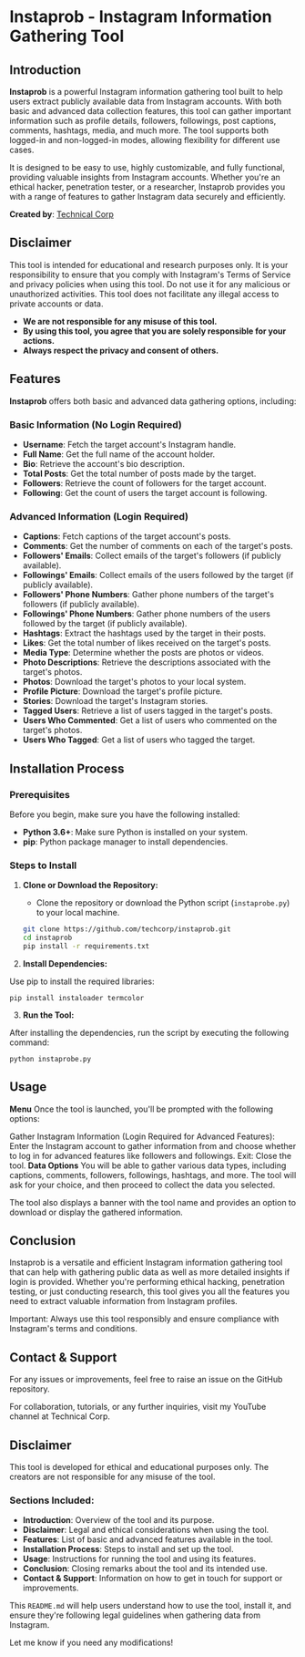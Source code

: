 # Instaprob - Instagram Information Gathering Tool

## Introduction

**Instaprob** is a powerful Instagram information gathering tool built to help users extract publicly available data from Instagram accounts. With both basic and advanced data collection features, this tool can gather important information such as profile details, followers, followings, post captions, comments, hashtags, media, and much more. The tool supports both logged-in and non-logged-in modes, allowing flexibility for different use cases.

It is designed to be easy to use, highly customizable, and fully functional, providing valuable insights from Instagram accounts. Whether you're an ethical hacker, penetration tester, or a researcher, Instaprob provides you with a range of features to gather Instagram data securely and efficiently.

**Created by**: [Technical Corp](https://youtube.com/@technicalcorp)

## Disclaimer

This tool is intended for educational and research purposes only. It is your responsibility to ensure that you comply with Instagram's Terms of Service and privacy policies when using this tool. Do not use it for any malicious or unauthorized activities. This tool does not facilitate any illegal access to private accounts or data.

- **We are not responsible for any misuse of this tool.**
- **By using this tool, you agree that you are solely responsible for your actions.**
- **Always respect the privacy and consent of others.**

## Features

**Instaprob** offers both basic and advanced data gathering options, including:

### Basic Information (No Login Required)
- **Username**: Fetch the target account's Instagram handle.
- **Full Name**: Get the full name of the account holder.
- **Bio**: Retrieve the account's bio description.
- **Total Posts**: Get the total number of posts made by the target.
- **Followers**: Retrieve the count of followers for the target account.
- **Following**: Get the count of users the target account is following.

### Advanced Information (Login Required)
- **Captions**: Fetch captions of the target account's posts.
- **Comments**: Get the number of comments on each of the target's posts.
- **Followers' Emails**: Collect emails of the target's followers (if publicly available).
- **Followings' Emails**: Collect emails of the users followed by the target (if publicly available).
- **Followers' Phone Numbers**: Gather phone numbers of the target's followers (if publicly available).
- **Followings' Phone Numbers**: Gather phone numbers of the users followed by the target (if publicly available).
- **Hashtags**: Extract the hashtags used by the target in their posts.
- **Likes**: Get the total number of likes received on the target's posts.
- **Media Type**: Determine whether the posts are photos or videos.
- **Photo Descriptions**: Retrieve the descriptions associated with the target's photos.
- **Photos**: Download the target's photos to your local system.
- **Profile Picture**: Download the target's profile picture.
- **Stories**: Download the target's Instagram stories.
- **Tagged Users**: Retrieve a list of users tagged in the target's posts.
- **Users Who Commented**: Get a list of users who commented on the target's photos.
- **Users Who Tagged**: Get a list of users who tagged the target.

## Installation Process

### Prerequisites
Before you begin, make sure you have the following installed:
- **Python 3.6+**: Make sure Python is installed on your system.
- **pip**: Python package manager to install dependencies.

### Steps to Install

1. **Clone or Download the Repository:**
   - Clone the repository or download the Python script (`instaprobe.py`) to your local machine.
   
   ```bash
   git clone https://github.com/techcorp/instaprob.git
   cd instaprob
   pip install -r requirements.txt
2. **Install Dependencies:**

Use pip to install the required libraries:
 ```
pip install instaloader termcolor
 ```
3. **Run the Tool:**

After installing the dependencies, run the script by executing the following command:
 ```
python instaprobe.py
 ```
## Usage
**Menu**
Once the tool is launched, you'll be prompted with the following options:

Gather Instagram Information (Login Required for Advanced Features): Enter the Instagram account to gather information from and choose whether to log in for advanced features like followers and followings.
Exit: Close the tool.
**Data Options**
You will be able to gather various data types, including captions, comments, followers, followings, hashtags, and more. The tool will ask for your choice, and then proceed to collect the data you selected.

The tool also displays a banner with the tool name and provides an option to download or display the gathered information.

## Conclusion
Instaprob is a versatile and efficient Instagram information gathering tool that can help with gathering public data as well as more detailed insights if login is provided. Whether you're performing ethical hacking, penetration testing, or just conducting research, this tool gives you all the features you need to extract valuable information from Instagram profiles.

Important: Always use this tool responsibly and ensure compliance with Instagram's terms and conditions.

## Contact & Support
For any issues or improvements, feel free to raise an issue on the GitHub repository.

For collaboration, tutorials, or any further inquiries, visit my YouTube channel at Technical Corp.

## Disclaimer
This tool is developed for ethical and educational purposes only. The creators are not responsible for any misuse of the tool.


### Sections Included:
- **Introduction**: Overview of the tool and its purpose.
- **Disclaimer**: Legal and ethical considerations when using the tool.
- **Features**: List of basic and advanced features available in the tool.
- **Installation Process**: Steps to install and set up the tool.
- **Usage**: Instructions for running the tool and using its features.
- **Conclusion**: Closing remarks about the tool and its intended use.
- **Contact & Support**: Information on how to get in touch for support or improvements.

This `README.md` will help users understand how to use the tool, install it, and ensure they're following legal guidelines when gathering data from Instagram.

Let me know if you need any modifications!

